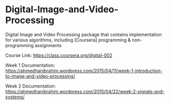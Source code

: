 # Digital-Image-and-Video-Processing
Digital Image and Video Processing package that contains implementation for various algorithms, including [Coursera] programming &amp; non-programming assignments

Course Link: https://class.coursera.org/digital-002

Week 1 Documentation: https://ahmedhanibrahim.wordpress.com/2015/04/11/week-1-introduction-to-image-and-video-processing/

Week 2 Documentation: https://ahmedhanibrahim.wordpress.com/2015/04/22/week-2-signals-and-systems/


